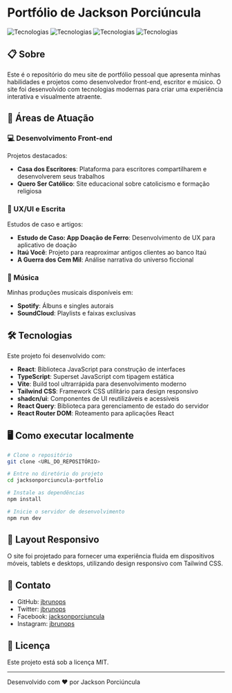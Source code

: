 # Portfólio de Jackson Porciúncula

![Tecnologias](https://img.shields.io/badge/React-20232A?style=for-the-badge&logo=react&logoColor=61DAFB)
![Tecnologias](https://img.shields.io/badge/TypeScript-007ACC?style=for-the-badge&logo=typescript&logoColor=white)
![Tecnologias](https://img.shields.io/badge/Tailwind_CSS-38B2AC?style=for-the-badge&logo=tailwind-css&logoColor=white)
![Tecnologias](https://img.shields.io/badge/Vite-B73BFE?style=for-the-badge&logo=vite&logoColor=FFD62E)

## 📋 Sobre

Este é o repositório do meu site de portfólio pessoal que apresenta minhas habilidades e projetos como desenvolvedor front-end, escritor e músico. O site foi desenvolvido com tecnologias modernas para criar uma experiência interativa e visualmente atraente.

## 🚀 Áreas de Atuação

### 💻 Desenvolvimento Front-end
Projetos destacados:
- **Casa dos Escritores**: Plataforma para escritores compartilharem e desenvolverem seus trabalhos
- **Quero Ser Católico**: Site educacional sobre catolicismo e formação religiosa

### 📝 UX/UI e Escrita
Estudos de caso e artigos:
- **Estudo de Caso: App Doação de Ferro**: Desenvolvimento de UX para aplicativo de doação
- **Itaú Você**: Projeto para reaproximar antigos clientes ao banco Itaú
- **A Guerra dos Cem Mil**: Análise narrativa do universo ficcional

### 🎵 Música
Minhas produções musicais disponíveis em:
- **Spotify**: Álbuns e singles autorais
- **SoundCloud**: Playlists e faixas exclusivas

## 🛠️ Tecnologias

Este projeto foi desenvolvido com:

- **React**: Biblioteca JavaScript para construção de interfaces
- **TypeScript**: Superset JavaScript com tipagem estática
- **Vite**: Build tool ultrarrápida para desenvolvimento moderno
- **Tailwind CSS**: Framework CSS utilitário para design responsivo
- **shadcn/ui**: Componentes de UI reutilizáveis e acessíveis
- **React Query**: Biblioteca para gerenciamento de estado do servidor
- **React Router DOM**: Roteamento para aplicações React

## 🖥️ Como executar localmente

```bash
# Clone o repositório
git clone <URL_DO_REPOSITÓRIO>

# Entre no diretório do projeto
cd jacksonporciuncula-portfolio

# Instale as dependências
npm install

# Inicie o servidor de desenvolvimento
npm run dev
```

## 📱 Layout Responsivo

O site foi projetado para fornecer uma experiência fluida em dispositivos móveis, tablets e desktops, utilizando design responsivo com Tailwind CSS.

## 📨 Contato

- GitHub: [jbrunops](https://github.com/jbrunops/)
- Twitter: [jbrunops](https://x.com/jbrunops)
- Facebook: [jacksonporciuncula](https://facebook.com/jacksonporciuncula)
- Instagram: [jbrunops](https://instagram.com/jbrunops)

## 📄 Licença

Este projeto está sob a licença MIT.

---

Desenvolvido com ❤️ por Jackson Porciúncula

